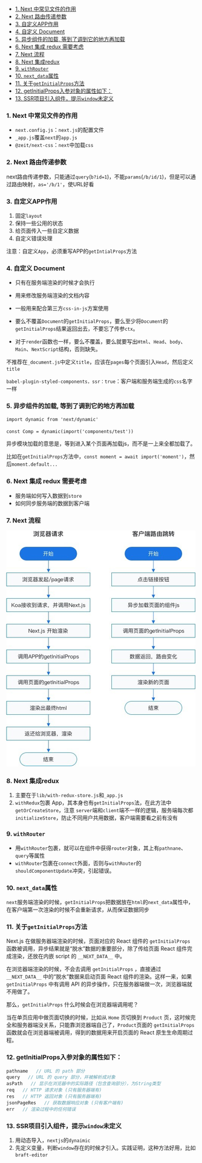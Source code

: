 - [1. Next 中常见文件的作用](#1-next-中常见文件的作用)
- [2. Next 路由传递参数](#2-next-路由传递参数)
- [3. 自定义APP作用](#3-自定义app作用)
- [4. 自定义 Document](#4-自定义-document)
- [5. 异步组件的加载, 等到了调到它的地方再加载](#5-异步组件的加载-等到了调到它的地方再加载)
- [6. Next 集成 redux 需要考虑](#6-next-集成-redux-需要考虑)
- [7. Next 流程](#7-next-流程)
- [8. Next 集成redux](#8-next-集成redux)
- [9. `withRouter`](#9-withrouter)
- [10. `next_data`属性](#10-next_data属性)
- [11. 关于`getInitialProps`方法](#11-关于getinitialprops方法)
- [12. getInitialProps入参对象的属性如下：](#12-getinitialprops入参对象的属性如下)
- [13. SSR项目引入组件，提示`window`未定义](#13-ssr项目引入组件提示window未定义)

### 1. Next 中常见文件的作用

- `next.config.js`：`next.js`的配置文件
- `_app.js`覆盖`next`的`app.js`
- `@zeit/next-css`：`next`中加载`css`


### 2. Next 路由传递参数
next路由传递参数，只能通过`query`(`b?id=1`)，不能`params`(`/b/id/1`)，但是可以通过路由映射，`as='/b/1'`，使URL好看


### 3. 自定义APP作用
1. 固定`layout`
2. 保持一些公用的状态
3. 给页面传入一些自定义数据
4. 自定义错误处理


注意：自定义`App`，必须重写APP的`getIntialProps`方法


### 4. 自定义 Document
- 只有在服务端渲染的时候才会执行
- 用来修改服务端渲染的文档内容
- 一般用来配合第三方`css-in-js`方案使用

- 要么不覆盖`Document`的`getInitialProps`，要么至少将`Document`的`getInitialProps`结果返回出去，不要忘了传参`ctx`。
- 对于`render`函数也一样，要么不覆盖，要么就要写出`Html`、`Head`、`body`、`Main`、`NextScript`结构，否则缺失。


不推荐在`_document.js`中定义`title`，应该在`pages`每个页面引入`Head`，然后定义`title`

`babel-plugin-styled-components，ssr：true`：客户端和服务端生成的`css`名字一样

### 5. 异步组件的加载, 等到了调到它的地方再加载
```
import dynamic from 'next/dynamic'

const Comp = dynamic(import('components/test'))
```

异步模块加载的意思是，等到进入某个页面再加载js，而不是一上来全都加载了。

比如在`getInitialProps`方法中，`const moment = await import('moment')`，然后`moment.default...`


### 6. Next 集成 redux 需要考虑
- 服务端如何写入数据到`store`
- 如何同步服务端的数据到客户端


### 7. Next 流程
![Next 流程](../../imgs/nextjs_process.jpg)


### 8. Next 集成redux
1. 主要在于`lib/with-redux-store.js`和`_app.js`
2. `withRedux`包裹 App，其本身也有`getInitialProps`法，在此方法中`getOrCreateStore`，注意 `server`端和`client`端不一样的逻辑，服务端每次都`initializeStore`，防止不同用户共用数据，客户端需要看之前有没有

### 9. `withRouter`
- 用`withRouter`包裹，就可以在组件中获得`router`对象，其上有`pathnane`、`query`等属性
- `withRouter`包裹在`connect`外面，否则与`withRouter`的`shouldComponentUpdate`冲突，引起错误。

### 10. `next_data`属性
`next`服务端渲染的时候，`getInitialProps`把数据放在`html`的`next_data`属性中，在客户端第一次渲染的时候不会重新请求，从而保证数据同步


### 11. 关于`getInitialProps`方法
Next.js 在做服务器端渲染的时候，页面对应的 React 组件的 `getInitialProps` 函数被调用，异步结果就是“脱水”数据的重要部分，除了传给页面 React 组件完成渲染，还放在内嵌 script 的 `__NEXT_DATA__` 中。

在浏览器端渲染的时候，不会去调用 `getInitialProps` ，直接通过 `__NEXT_DATA__` 中的“脱水”数据来启动页面 React 组件的渲染。这样一来，如果 `getInitialProps` 中有调用 API 的异步操作，只在服务器端做一次，浏览器端就不用做了。

那么，`getInitialProps` 什么时候会在浏览器端调用呢？

当在单页应用中做页面切换的时候，比如从 `Home` 页切换到 `Product` 页，这时候完全和服务器端没关系，只能靠浏览器端自己了，`Product`页面的 `getInitialProps` 函数就会在浏览器端被调用，得到的数据用来开启页面的 React 原生生命周期过程。


### 12. getInitialProps入参对象的属性如下：
```js
pathname   // URL 的 path 部分
query   // URL 的 query 部分，并被解析成对象
asPath   // 显示在浏览器中的实际路径（包含查询部分），为String类型
req   // HTTP 请求对象 (只有服务器端有)
res   // HTTP 返回对象 (只有服务器端有)
jsonPageRes   // 获取数据响应对象 (只有客户端有)
err   // 渲染过程中的任何错误
```

### 13. SSR项目引入组件，提示`window`未定义
1. 用动态导入，`nextjs`的`dynaimic`
2. 先定义变量，判断`window`存在的时候才引入。实践证明，这种方法好用，比如`braft-editor`

